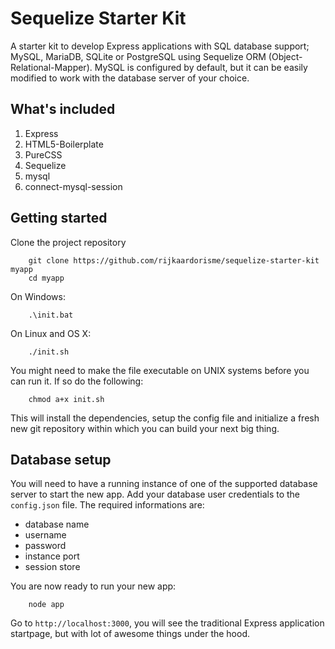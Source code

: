 # Sequelize Starter Kit

A starter kit to develop Express applications with SQL database support; MySQL, MariaDB, SQLite or PostgreSQL using Sequelize ORM (Object-Relational-Mapper). MySQL is configured by default, but it can be easily modified to work with the database server of your choice.

## What's included

1. Express
2. HTML5-Boilerplate
3. PureCSS
4. Sequelize
5. mysql
6. connect-mysql-session

## Getting started

Clone the project repository

		git clone https://github.com/rijkaardorisme/sequelize-starter-kit myapp
		cd myapp

On Windows:

		.\init.bat

On Linux and OS X:

		./init.sh

You might need to make the file executable on UNIX systems before you can run it. If so do the following:

		chmod a+x init.sh

This will install the dependencies, setup the config file and initialize a fresh new git repository within which you can build your next big thing.

## Database setup

You will need to have a running instance of one of the supported database server to start the new app. Add your database user credentials to the `config.json` file. The required informations are:

* database name
* username
* password
* instance port
* session store

You are now ready to run your new app:

		node app

Go to `http://localhost:3000`, you will see the traditional Express application startpage, but with lot of awesome things under the hood.